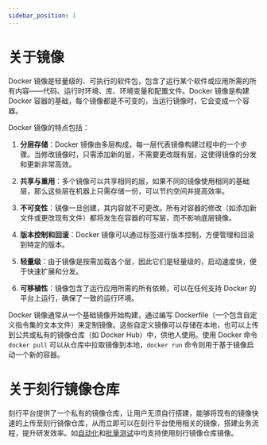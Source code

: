 ```yaml
---
sidebar_position: 1
---
```


# 关于镜像

Docker 镜像是轻量级的、可执行的软件包，包含了运行某个软件或应用所需的所有内容——代码、运行时环境、库、环境变量和配置文件。Docker 镜像是构建 Docker 容器的基础，每个镜像都是不可变的，当运行镜像时，它会变成一个容器。

Docker 镜像的特点包括：

1. **分层存储**：Docker 镜像由多层构成，每一层代表镜像构建过程中的一个步骤。当修改镜像时，只需添加新的层，不需要更改既有层，这使得镜像的分发和更新非常高效。

2. **共享与重用**：多个镜像可以共享相同的层，如果不同的镜像使用相同的基础层，那么这些层在机器上只需存储一份，可以节约空间并提高效率。

3. **不可变性**：镜像一旦创建，其内容就不可更改。所有对容器的修改（如添加新文件或更改现有文件）都将发生在容器的可写层，而不影响底层镜像。

4. **版本控制和回滚**：Docker 镜像可以通过标签进行版本控制，方便管理和回滚到特定的版本。

5. **轻量级**：由于镜像是按需加载各个层，因此它们是轻量级的，启动速度快，便于快速扩展和分发。

6. **可移植性**：镜像包含了运行应用所需的所有依赖，可以在任何支持 Docker 的平台上运行，确保了一致的运行环境。

Docker 镜像通常从一个基础镜像开始构建，通过编写 Dockerfile（一个包含自定义指令集的文本文件）来定制镜像。这些自定义镜像可以存储在本地，也可以上传到公共或私有的镜像仓库（如 Docker Hub）中，供他人使用。使用 Docker 命令 `docker pull` 可以从仓库中拉取镜像到本地，`docker run` 命令则用于基于镜像启动一个新的容器。

# 关于刻行镜像仓库

刻行平台提供了一个私有的镜像仓库，让用户无须自行搭建，能够将现有的镜像快速的上传至刻行镜像仓库，从而立即可以在刻行平台使用相关的镜像，搭建业务流程，提升研发效率。如[自动化](../12-action/1-quickstart.md)和[批量测试](../8-regression/1-intro.md)中均支持使用刻行镜像仓库镜像。
